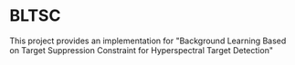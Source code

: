 # BLTSC
This project provides an implementation for "Background Learning Based on Target Suppression Constraint for Hyperspectral Target Detection" 
